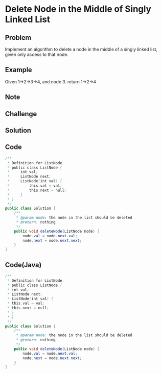 Delete Node in the Middle of Singly Linked List
===


Problem
-------

Implement an algorithm to delete a node in the middle of a singly linked list, given only access to that node.

Example
-------

Given 1->2->3->4, and node 3. return 1->2->4

Note
---------

Challenge
---------

Solution
--------

Code
----

```java
/**
 * Definition for ListNode.
 * public class ListNode {
 *     int val;
 *     ListNode next;
 *     ListNode(int val) {
 *         this.val = val;
 *         this.next = null;
 *     }
 * }
 */ 
public class Solution {
    /**
     * @param node: the node in the list should be deleted
     * @return: nothing
     */
    public void deleteNode(ListNode node) {
        node.val = node.next.val;
        node.next = node.next.next;
    }
}
```

Code(Java)
----------

```java
/**
 * Definition for ListNode.
 * public class ListNode {
 * int val;
 * ListNode next;
 * ListNode(int val) {
 * this.val = val;
 * this.next = null;
 * }
 * }
 */
public class Solution {
    /**
     * @param node: the node in the list should be deleted
     * @return: nothing
     */
    public void deleteNode(ListNode node) {
        node.val = node.next.val;
        node.next = node.next.next;
    }
}

```